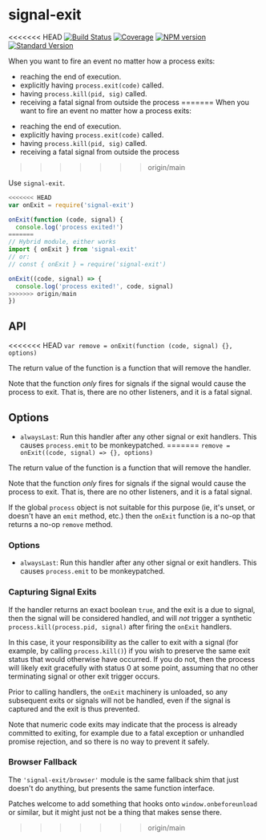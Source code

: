 # signal-exit

<<<<<<< HEAD
[![Build Status](https://travis-ci.org/tapjs/signal-exit.png)](https://travis-ci.org/tapjs/signal-exit)
[![Coverage](https://coveralls.io/repos/tapjs/signal-exit/badge.svg?branch=master)](https://coveralls.io/r/tapjs/signal-exit?branch=master)
[![NPM version](https://img.shields.io/npm/v/signal-exit.svg)](https://www.npmjs.com/package/signal-exit)
[![Standard Version](https://img.shields.io/badge/release-standard%20version-brightgreen.svg)](https://github.com/conventional-changelog/standard-version)

When you want to fire an event no matter how a process exits:

* reaching the end of execution.
* explicitly having `process.exit(code)` called.
* having `process.kill(pid, sig)` called.
* receiving a fatal signal from outside the process
=======
When you want to fire an event no matter how a process exits:

- reaching the end of execution.
- explicitly having `process.exit(code)` called.
- having `process.kill(pid, sig)` called.
- receiving a fatal signal from outside the process
>>>>>>> origin/main

Use `signal-exit`.

```js
<<<<<<< HEAD
var onExit = require('signal-exit')

onExit(function (code, signal) {
  console.log('process exited!')
=======
// Hybrid module, either works
import { onExit } from 'signal-exit'
// or:
// const { onExit } = require('signal-exit')

onExit((code, signal) => {
  console.log('process exited!', code, signal)
>>>>>>> origin/main
})
```

## API

<<<<<<< HEAD
`var remove = onExit(function (code, signal) {}, options)`

The return value of the function is a function that will remove the
handler.

Note that the function *only* fires for signals if the signal would
cause the process to exit.  That is, there are no other listeners, and
it is a fatal signal.

## Options

* `alwaysLast`: Run this handler after any other signal or exit
  handlers.  This causes `process.emit` to be monkeypatched.
=======
`remove = onExit((code, signal) => {}, options)`

The return value of the function is a function that will remove
the handler.

Note that the function _only_ fires for signals if the signal
would cause the process to exit. That is, there are no other
listeners, and it is a fatal signal.

If the global `process` object is not suitable for this purpose
(ie, it's unset, or doesn't have an `emit` method, etc.) then the
`onExit` function is a no-op that returns a no-op `remove` method.

### Options

- `alwaysLast`: Run this handler after any other signal or exit
  handlers. This causes `process.emit` to be monkeypatched.

### Capturing Signal Exits

If the handler returns an exact boolean `true`, and the exit is a
due to signal, then the signal will be considered handled, and
will _not_ trigger a synthetic `process.kill(process.pid,
signal)` after firing the `onExit` handlers.

In this case, it your responsibility as the caller to exit with a
signal (for example, by calling `process.kill()`) if you wish to
preserve the same exit status that would otherwise have occurred.
If you do not, then the process will likely exit gracefully with
status 0 at some point, assuming that no other terminating signal
or other exit trigger occurs.

Prior to calling handlers, the `onExit` machinery is unloaded, so
any subsequent exits or signals will not be handled, even if the
signal is captured and the exit is thus prevented.

Note that numeric code exits may indicate that the process is
already committed to exiting, for example due to a fatal
exception or unhandled promise rejection, and so there is no way to
prevent it safely.

### Browser Fallback

The `'signal-exit/browser'` module is the same fallback shim that
just doesn't do anything, but presents the same function
interface.

Patches welcome to add something that hooks onto
`window.onbeforeunload` or similar, but it might just not be a
thing that makes sense there.
>>>>>>> origin/main
